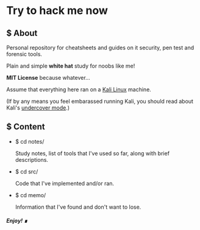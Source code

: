 # Try to hack me now

## $ About

Personal repository for cheatsheets and guides on it security, pen test and forensic tools.

Plain and simple **white hat** study for noobs like me!

**MIT License** because whatever...

Assume that everything here ran on a [Kali Linux](https://www.kali.org/) machine.

(If by any means you feel embarassed running Kali, you should read about Kali's [undercover mode](https://www.kali.org/news/kali-linux-2019-4-release/).)

## $ Content

- $ cd notes/

    Study notes, list of tools that I've used so far, along with brief descriptions.

- $ cd src/

    Code that I've implemented and/or ran.

- $ cd memo/

    Information that I've found and don't want to lose.


##### Enjoy! &#8718;